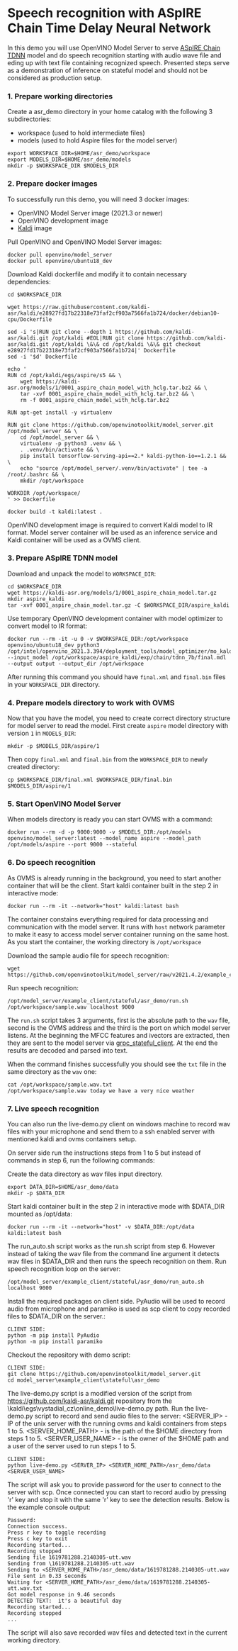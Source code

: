 # Speech recognition with ASpIRE Chain Time Delay Neural Network

In this demo you will use OpenVINO Model Server to serve [ASpIRE Chain TDNN](https://kaldi-asr.org/models/m1) model and do speech recognition starting with audio wave file and eding up with text file containing recognized speech. Presented steps serve as a demonstration of inference on stateful model and should not be considered as production setup.

### 1. Prepare working directories

Create a asr_demo directory in your home catalog with the following 3 subdirectories:
- workspace (used to hold intermediate files)
- models (used to hold Aspire files for the model server)

```
export WORKSPACE_DIR=$HOME/asr_demo/workspace
export MODELS_DIR=$HOME/asr_demo/models
mkdir -p $WORKSPACE_DIR $MODELS_DIR
```

### 2. Prepare docker images

To successfully run this demo, you will need 3 docker images:
- OpenVINO Model Server image (2021.3 or newer)
- OpenVINO development image
- [Kaldi](https://kaldi-asr.org/) image

Pull OpenVINO and OpenVINO Model Server images:
```
docker pull openvino/model_server
docker pull openvino/ubuntu18_dev
```

Download Kaldi dockerfile and modify it to contain necessary dependencies:

```
cd $WORKSPACE_DIR

wget https://raw.githubusercontent.com/kaldi-asr/kaldi/e28927fd17b22318e73faf2cf903a7566fa1b724/docker/debian10-cpu/Dockerfile

sed -i 's|RUN git clone --depth 1 https://github.com/kaldi-asr/kaldi.git /opt/kaldi #EOL|RUN git clone https://github.com/kaldi-asr/kaldi.git /opt/kaldi \&\& cd /opt/kaldi \&\& git checkout e28927fd17b22318e73faf2cf903a7566fa1b724|' Dockerfile
sed -i '$d' Dockerfile

echo '
RUN cd /opt/kaldi/egs/aspire/s5 && \
    wget https://kaldi-asr.org/models/1/0001_aspire_chain_model_with_hclg.tar.bz2 && \
    tar -xvf 0001_aspire_chain_model_with_hclg.tar.bz2 && \
    rm -f 0001_aspire_chain_model_with_hclg.tar.bz2

RUN apt-get install -y virtualenv

RUN git clone https://github.com/openvinotoolkit/model_server.git /opt/model_server && \
    cd /opt/model_server && \
    virtualenv -p python3 .venv && \
    . .venv/bin/activate && \
    pip install tensorflow-serving-api==2.* kaldi-python-io==1.2.1 && \
    echo "source /opt/model_server/.venv/bin/activate" | tee -a /root/.bashrc && \
    mkdir /opt/workspace

WORKDIR /opt/workspace/
' >> Dockerfile

docker build -t kaldi:latest .
```

OpenVINO development image is required to convert Kaldi model to IR format.
Model server container will be used as an inference service and Kaldi container will be used as a OVMS client.

### 3. Prepare ASpIRE TDNN model

Download and unpack the model to `WORKSPACE_DIR`:
```
cd $WORKSPACE_DIR
wget https://kaldi-asr.org/models/1/0001_aspire_chain_model.tar.gz
mkdir aspire_kaldi
tar -xvf 0001_aspire_chain_model.tar.gz -C $WORKSPACE_DIR/aspire_kaldi
```

Use temporary OpenVINO development container with model optimizer to convert model to IR format:

```
docker run --rm -it -u 0 -v $WORKSPACE_DIR:/opt/workspace openvino/ubuntu18_dev python3 /opt/intel/openvino_2021.3.394/deployment_tools/model_optimizer/mo_kaldi.py --input_model /opt/workspace/aspire_kaldi/exp/chain/tdnn_7b/final.mdl --output output --output_dir /opt/workspace
```

After running this command you should have `final.xml` and `final.bin` files in your `WORKSPACE_DIR` directory.

### 4. Prepare models directory to work with OVMS

Now that you have the model, you need to create correct directory structure for model server to read the model. First create `aspire` model directory with version `1` in `MODELS_DIR`:

```
mkdir -p $MODELS_DIR/aspire/1
```

Then copy `final.xml` and `final.bin` from the `WORKSPACE_DIR` to newly created directory:

```
cp $WORKSPACE_DIR/final.xml $WORKSPACE_DIR/final.bin $MODELS_DIR/aspire/1
```

### 5. Start OpenVINO Model Server

When models directory is ready you can start OVMS with a command:

```
docker run --rm -d -p 9000:9000 -v $MODELS_DIR:/opt/models openvino/model_server:latest --model_name aspire --model_path /opt/models/aspire --port 9000 --stateful
```

### 6. Do speech recognition

As OVMS is already running in the background, you need to start another container that will be the client.
Start kaldi container built in the step 2 in interactive mode:

```
docker run --rm -it --network="host" kaldi:latest bash
```

The container constains everything required for data processing and communication with the model server.
It runs with `host` network parameter to make it easy to access model server container running on the same host.
As you start the container, the working directory is `/opt/workspace`

Download the sample audio file for speech recognition:

```
wget https://github.com/openvinotoolkit/model_server/raw/v2021.4.2/example_client/stateful/asr_demo/sample.wav
```

Run speech recognition:
```
/opt/model_server/example_client/stateful/asr_demo/run.sh /opt/workspace/sample.wav localhost 9000
```

The `run.sh` script takes 3 arguments, first is the absolute path to the `wav` file, second is the OVMS address and the third is the port on which model server listens.
At the beginning the MFCC features and ivectors are extracted, then they are sent to the model server via [grpc_stateful_client](../grpc_stateful_client.py). At the end the results are decoded and parsed into text.

When the command finishes successfully you should see the `txt` file in the same directory as the `wav` one:
```
cat /opt/workspace/sample.wav.txt
/opt/workspace/sample.wav today we have a very nice weather
```

### 7. Live speech recognition
You can also run the live-demo.py client on windows machine to record wav files with your microphone and send them to a ssh enabled server with mentioned kaldi and ovms containers setup.

On server side run the instructions steps from 1 to 5 but instead of commands in step 6, run the following commands:

Create the data directory as wav files input directory.
```
export DATA_DIR=$HOME/asr_demo/data
mkdir -p $DATA_DIR
```

Start kaldi container built in the step 2 in interactive mode with $DATA_DIR mounted as /opt/data:
```
docker run --rm -it --network="host" -v $DATA_DIR:/opt/data kaldi:latest bash
```

The run_auto.sh script works as the run.sh script from step 6. However instead of taking the wav file from the command line argument 
it detects wav files in $DATA_DIR and then runs the speech recognition on them.
Run speech recognition loop on the server:
```
/opt/model_server/example_client/stateful/asr_demo/run_auto.sh localhost 9000
```

Install the required packages on client side.
PyAudio will be used to record audio from microphone and paramiko is used as scp client to copy recorded files to $DATA_DIR on the server.:
```
CLIENT SIDE:
python -m pip install PyAudio
python -m pip install paramiko
```

Checkout the repository with demo script:
```
CLIENT SIDE:
git clone https://github.com/openvinotoolkit/model_server.git
cd model_server\example_client\stateful\asr_demo
```

The live-demo.py script is a modified version of the script from https://github.com/kaldi-asr/kaldi.git repository from the \kaldi\egs\vystadial_cz\online_demo\live-demo.py path.
Run the live-demo.py script to record and send audio files to the server:
<SERVER_IP> - IP of the unix server with the running ovms and kaldi containers from steps 1 to 5.
<SERVER_HOME_PATH> - is the path of the $HOME directory from steps 1 to 5.
<SERVER_USER_NAME> - is the owner of the $HOME path and a user of the server used to run steps 1 to 5.
```
CLIENT SIDE:
python live-demo.py <SERVER_IP> <SERVER_HOME_PATH>/asr_demo/data <SERVER_USER_NAME>
```

The script will ask you to provide password for the user to connect to the server with scp.
Once connected you can start to record audio by pressing 'r' key and stop it with the same 'r' key to see the detection results.
Below is the example console output:
```
Password:
Connection success.
Press r key to toggle recording
Press c key to exit
Recording started...
Recording stopped
Sending file 1619781288.2140305-utt.wav
Sending from \1619781288.2140305-utt.wav
Sending to <SERVER_HOME_PATH>/asr_demo/data/1619781288.2140305-utt.wav
File sent in 0.33 seconds
Waiting for <SERVER_HOME_PATH>/asr_demo/data/1619781288.2140305-utt.wav.txt
Got model response in 9.46 seconds
DETECTED TEXT:  it's a beautiful day
Recording started...
Recording stopped
...
```

The script will also save recorded wav files and detected text in the current working directory.
